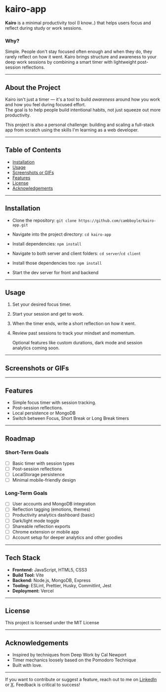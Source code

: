 # kairo-app

**Kairo** is a minimal productivity tool (I know..) that helps users focus and reflect during study or work sessions.

### Why?

Simple. People don't stay focused often enough and when they do, they
rarely reflect on how it went.
Kairo brings structure and awareness to your deep work sessions by
combining a smart timer with lightweight post-session reflections.

---

## About the Project

Kairo isn't just a timer — it's a tool to build _awareness_ around how you work and how you feel during focused effort.  
The goal is to help people build intentional habits, not just squeeze out more productivity.

This project is also a personal challenge: building and scaling a full-stack app from scratch using the skills I'm learning as a web developer.

---

## Table of Contents

- [Installation](#installation)
- [Usage](#usage)
- [Screenshots or GIFs](#screenshots-or-gifs)
- [Features](#features)
- [License](#license)
- [Acknowledgements](acknowledgements)

---

## Installation

- Clone the repository:
  `git clone https://github.com/cambboyle/kairo-app.git`

- Navigate into the project directory:
  `cd kairo-app`

- Install dependencies:
  `npm install`

- Navigate to both server and client folders:
  `cd server`/`cd client`

- Install those dependencies too:
  `npm install`

- Start the dev server for front and backend

---

## Usage

1. Set your desired focus timer.
2. Start your session and get to work.
3. When the timer ends, write a short reflection on how it went.
4. Review past sessions to track your mindset and momentum.

   Optional features like custom durations, dark mode and session analytics coming soon.

---

## Screenshots or GIFs

---

## Features

- Simple focus timer with session tracking.
- Post-session reflections.
- Local persistence or MongoDB
- Switch between Focus, Short Break or Long Break timers

---

## Roadmap

### Short-Term Goals

- [ ] Basic timer with session types
- [ ] Post-session reflections
- [ ] LocalStorage persistence
- [ ] Minimal mobile-friendly design

### Long-Term Goals

- [ ] User accounts and MongoDB integration
- [ ] Reflection tagging (emotions, themes)
- [ ] Productivity analytics dashboard (basic)
- [ ] Dark/light mode toggle
- [ ] Shareable reflection exports
- [ ] Chrome extension or mobile app
- [ ] Account setup for deeper analytics and other goodies

---

## Tech Stack

- **Frontend:** JavaScript, HTML5, CSS3
- **Build Tool:** Vite
- **Backend:** Node.js, MongoDB, Express
- **Tooling:** ESLint, Prettier, Husky, Commitlint, Jest
- **Deployment:** Vercel

---

## License

This project is licensed under the MIT License

---

## Acknowledgements

- Inspired by techniques from Deep Work by Cal Newport
- Timer mechanics loosely based on the Pomodoro Technique
- Built with love.

---

If you want to contribute or suggest a feature, reach out to me on [LinkedIn](https://www.linkedin.com/in/cbb00/) or [X](https://x.com/cambboyle).
Feedback is critical to success!
